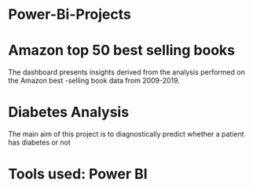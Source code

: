 # Power-Bi-Projects
# Amazon top 50 best selling books
The dashboard presents insights derived from the analysis performed on the Amazon best -selling book data from 2009-2019.

# Diabetes Analysis
The main aim of this project is to diagnostically predict whether a patient has diabetes or not
# Tools used: Power BI

